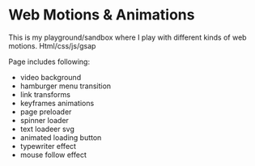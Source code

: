 # Web Motions & Animations

This is my playground/sandbox where I play with different kinds of web motions. Html/css/js/gsap

Page includes following:
- video background
- hamburger menu transition
- link transforms
- keyframes animations
- page preloader
- spinner loader
- text loadeer svg
- animated loading button
- typewriter effect
- mouse follow effect
